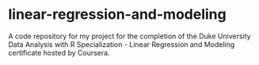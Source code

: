# linear-regression-and-modeling
A code repository for my project for the completion of the Duke University Data Analysis with R Specialization - Linear Regression and Modeling certificate hosted by Coursera.
